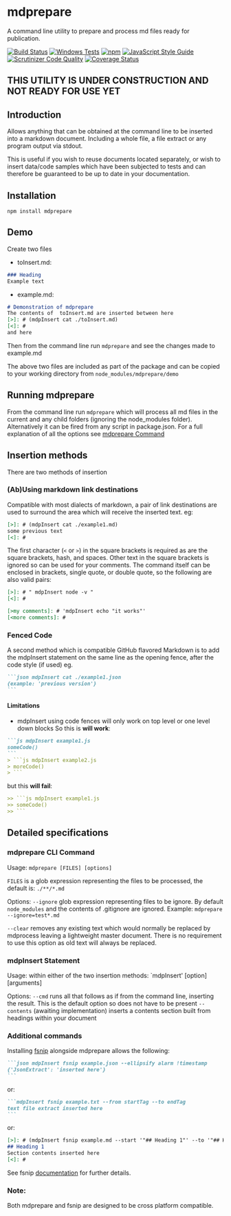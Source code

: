 # mdprepare

A command line utility to prepare and process md files ready for publication.

[![Build Status](https://travis-ci.org/bkp7/mdprepare.svg?branch=master)](https://travis-ci.org/bkp7/mdprepare) [![Windows Tests](https://img.shields.io/appveyor/ci/bkp7/mdprepare/master.svg?label=Windows%20build)](https://ci.appveyor.com/project/bkp7/mdprepare) [![npm](https://img.shields.io/npm/v/npm.svg)](https://www.npmjs.com/package/@bkp7/mdprepare) [![JavaScript Style Guide](https://img.shields.io/badge/code_style-standard-brightgreen.svg)](https://standardjs.com) [![Scrutinizer Code Quality](https://scrutinizer-ci.com/g/bkp7/mdprepare/badges/quality-score.png?b=master)](https://scrutinizer-ci.com/g/bkp7/mdprepare/?branch=master) [![Coverage Status](https://coveralls.io/repos/github/bkp7/mdprepare/badge.svg?branch=master)](https://coveralls.io/github/bkp7/mdprepare?branch=master)

## THIS UTILITY IS UNDER CONSTRUCTION AND NOT READY FOR USE YET

## Introduction
Allows anything that can be obtained at the command line to be inserted into a markdown document. Including a whole file, a file extract or any program output via stdout.

This is useful if you wish to reuse documents located separately, or wish to insert data/code samples which have been subjected to tests and can therefore be guaranteed to be up to date in your documentation.

## Installation

`npm install mdprepare`

## Demo

Create two files
- toInsert.md:

```markdown
### Heading
Example text
```
- example.md:

```markdown
# Demonstration of mdprepare
The contents of  toInsert.md are inserted between here
[>]: # (mdpInsert cat ./toInsert.md)
[<]: #
and here
```

Then from the command line run `mdprepare` and see the changes made to example.md

The above two files are included as part of the package and can be copied to your working directory from `node_modules/mdprepare/demo`

## Running mdprepare

From the command line run `mdprepare` which will process all md files in the current and any child folders (ignoring the node_modules folder). Alternatively it can be fired from any script in package.json. For a full explanation of all the options see [mdprepare Command](#mdprepare-command)

## Insertion methods

There are two methods of insertion

### (Ab)Using markdown link destinations

Compatible with most dialects of markdown, a pair of link destinations are used to surround the area which will receive the inserted text. eg:
````markdown
[>]: # (mdpInsert cat ./example1.md)
some previous text
[<]: #
````
The first character (`<` or `>`) in the square brackets is required as are the square brackets, hash, and spaces. Other text in the square brackets is ignored so can be used for your comments. The command itself can be enclosed in brackets, single quote, or double quote, so the following are also valid pairs:
````markdown
[>]: # " mdpInsert node -v "
[<]: #

[>my comments]: # 'mdpInsert echo "it works"'
[<more comments]: #
````

### Fenced Code

A second method which is compatible GitHub flavored Markdown is to add the mdpInsert statement on the same line as the opening fence, after the code style (if used) eg.
````markdown
```json mdpInsert cat ./example1.json
{example: 'previous version'}
```
````

#### Limitations

- mdpInsert using code fences will only work on top level or one level down blocks
So this is **will work**:
````md
```js mdpInsert example1.js
someCode()
```
> ```js mdpInsert example2.js
> moreCode()
> ```
````
but this **will fail**:
````md
>> ```js mdpInsert example1.js
>> someCode()
>> ```
````

## Detailed specifications

### mdprepare CLI Command

Usage: `mdprepare [FILES] [options]`

`FILES` is a glob expression representing the files to be processed, the default is: `./**/*.md`

Options:
`--ignore` glob expression representing files to be ignore. By default `node_modules` and the contents of .gitignore are ignored. Example: `mdprepare --ignore=test*.md`

`--clear` removes any existing text which would normally be replaced by mdprocess leaving a lightweight master document. There is no requirement to use this option as old text will always be replaced.

### mdpInsert Statement

Usage: within either of the two insertion methods: `mdpInsert' [option] [arguments]

Options:
`--cmd` runs all that follows as if from the command line, inserting the result. This is the default option so does not have to be present
`--contents` (awaiting implementation) inserts a contents section built from headings within your document

### Additional commands

Installing [fsnip](https://www.npmjs.com/package/fsnip) alongside mdprepare allows the following:
````markdown
```json mdpInsert fsnip example.json --ellipsify alarm !timestamp
{'JsonExtract': 'inserted here'}
```
````
or:
````markdown
```mdpInsert fsnip example.txt --from startTag --to endTag
text file extract inserted here
```
````
or:
````markdown
[>]: # (mdpInsert fsnip example.md --start '"## Heading 1"' --to '"## Heading 2"')
## Heading 1
Section contents inserted here
[<]: #
````
See fsnip [documentation](https://www.npmjs.com/package/fsnip) for further details.

### Note:
Both mdprepare and fsnip are designed to be cross platform compatible.




